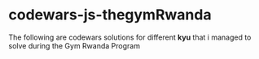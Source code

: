 # codewars-js-thegymRwanda
The following are codewars solutions for different **kyu** that i managed to solve during the Gym Rwanda Program
